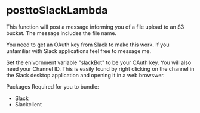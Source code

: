# posttoSlackLambda
This function will post a message informing you of a file upload to an S3 bucket. The message includes the file name.

You need to get an OAuth key from Slack to make this work. If you unfamiliar with Slack applications feel free to message me.

Set the enivornment variable "slackBot" to be your OAuth key.  You will also need your Channel ID. This is easily found by right clicking on the channel in the Slack desktop application and opening it in a web browswer.

Packages Required for you to bundle:
- Slack
- Slackclient
